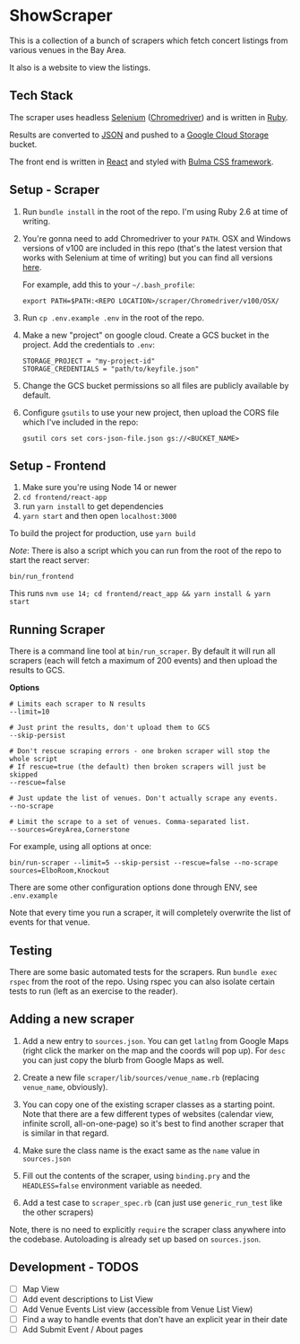 # ShowScraper

This is a collection of a bunch of scrapers which fetch concert listings from
various venues in the Bay Area.

It also is a website to view the listings.

## Tech Stack

The scraper uses headless [Selenium](https://www.selenium.dev/)
([Chromedriver](https://chromedriver.chromium.org/downloads))
and is written in [Ruby](https://www.ruby-lang.org/en/).

Results are converted to [JSON](https://www.json.org/json-en.html)
and pushed to a [Google Cloud Storage](https://cloud.google.com/storage)
bucket.

The front end is written in [React](https://reactjs.org/)
and styled with [Bulma CSS framework](https://bulma.io/).

## Setup - Scraper

1. Run `bundle install` in the root of the repo. I'm using Ruby 2.6 at time of writing.

1. You're gonna need to add Chromedriver to your `PATH`.
   OSX and Windows versions of v100 are included in this repo
   (that's the latest version that works with Selenium at time of writing)
   but you can find all versions [here](https://chromedriver.chromium.org/).

   For example, add this to your `~/.bash_profile`:

   ```
   export PATH=$PATH:<REPO LOCATION>/scraper/Chromedriver/v100/OSX/
   ```

1. Run `cp .env.example .env` in the root of the repo.

1. Make a new "project" on google cloud. Create a GCS bucket in the project. Add the credentials to `.env`:
  
    ```
    STORAGE_PROJECT = "my-project-id"
    STORAGE_CREDENTIALS = "path/to/keyfile.json"
    ```

1. Change the GCS bucket permissions so all files are publicly available by default.

1. Configure `gsutils` to use your new project, then upload the CORS file which I've included in the repo:

    ```
    gsutil cors set cors-json-file.json gs://<BUCKET_NAME>
    ```

## Setup - Frontend

1. Make sure you're using Node 14 or newer
2. `cd frontend/react-app`
3. run `yarn install` to get dependencies
4. `yarn start` and then open `localhost:3000`

To build the project for production, use `yarn build`

_Note_: There is also a script which you can run from the root of the repo to start the react server:

```
bin/run_frontend
```

This runs `nvm use 14; cd frontend/react_app && yarn install & yarn start`


## Running Scraper

There is a command line tool at `bin/run_scraper`.
By default it will run all scrapers (each will fetch a maximum of 200 events) 
and then upload the results to GCS.

**Options**

```
# Limits each scraper to N results
--limit=10

# Just print the results, don't upload them to GCS
--skip-persist

# Don't rescue scraping errors - one broken scraper will stop the whole script
# If rescue=true (the default) then broken scrapers will just be skipped
--rescue=false

# Just update the list of venues. Don't actually scrape any events.
--no-scrape

# Limit the scrape to a set of venues. Comma-separated list.
--sources=GreyArea,Cornerstone
```

For example, using all options at once:

```
bin/run-scraper --limit=5 --skip-persist --rescue=false --no-scrape sources=ElboRoom,Knockout
```

There are some other configuration options done through ENV, see `.env.example`

Note that every time you run a scraper, it will completely overwrite the list of events for that venue.

## Testing

There are some basic automated tests for the scrapers. Run `bundle exec rspec` from the root of the repo.
Using rspec you can also isolate certain tests to run (left as an exercise to the reader).

## Adding a new scraper

1. Add a new entry to `sources.json`. You can get `latlng` from Google Maps
(right click the marker on the map and the coords will pop up). For `desc` you can
just copy the blurb from Google Maps as well.

2. Create a new file `scraper/lib/sources/venue_name.rb` (replacing `venue_name`, obviously).

3. You can copy one of the existing scraper classes as a starting point.
   Note that there are a few different types of websites (calendar view, infinite scroll, all-on-one-page)
   so it's best to find another scraper that is similar in that regard.

4. Make sure the class name is the exact same as the `name` value in `sources.json`

5. Fill out the contents of the scraper, using `binding.pry` and the `HEADLESS=false` environment variable as needed.

6. Add a test case to `scraper_spec.rb` (can just use `generic_run_test` like the other scrapers)

Note, there is no need to explicitly `require` the scraper class anywhere into the codebase.
Autoloading is already set up based on `sources.json`.

## Development - TODOS

- [ ] Map View
- [ ] Add event descriptions to List View
- [ ] Add Venue Events List view (accessible from Venue List View)
- [ ] Find a way to handle events that don't have an explicit year in their date
- [ ] Add Submit Event / About pages
